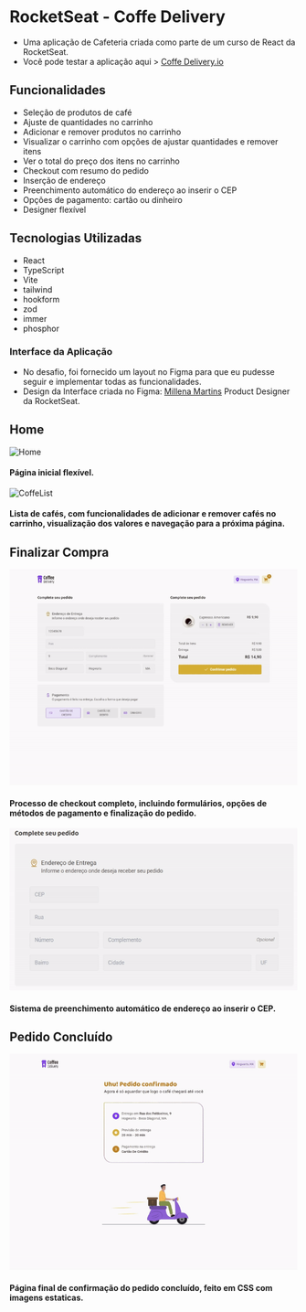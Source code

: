 # RocketSeat - Coffe Delivery
- Uma aplicação de Cafeteria criada como parte de um curso de React da RocketSeat.
- Você pode testar a aplicação aqui > [Coffe Delivery.io](https://thegorje.github.io/coffe-delivery/)

## Funcionalidades

- Seleção de produtos de café
- Ajuste de quantidades no carrinho
- Adicionar e remover produtos no carrinho
- Visualizar o carrinho com opções de ajustar quantidades e remover itens
- Ver o total do preço dos itens no carrinho
- Checkout com resumo do pedido
- Inserção de endereço
- Preenchimento automático do endereço ao inserir o CEP
- Opções de pagamento: cartão ou dinheiro
- Designer flexível


## Tecnologias Utilizadas

- React
- TypeScript
- Vite
- tailwind
- hookform
- zod
- immer
- phosphor

### Interface da Aplicação
- No desafio, foi fornecido um layout no Figma para que eu pudesse seguir e implementar todas as funcionalidades.
- Design da Interface criada no Figma: [Millena Martins](https://www.linkedin.com/in/millenamartins/) Product Designer da RocketSeat.

## Home

![Home](.github/Home.gif)
#### Página inicial flexível.

![CoffeList](.github/CoffeList.gif)
#### Lista de cafés, com funcionalidades de adicionar e remover cafés no carrinho, visualização dos valores e navegação para a próxima página.

## Finalizar Compra

![Checkout](.github/Checkout.gif)
#### Processo de checkout completo, incluindo formulários, opções de métodos de pagamento e finalização do pedido.

![FormCep](.github/FormCep.gif)
#### Sistema de preenchimento automático de endereço ao inserir o CEP.

## Pedido Concluído

![Success](.github/Success.gif)
#### Página final de confirmação do pedido concluído, feito em CSS com imagens estaticas.
